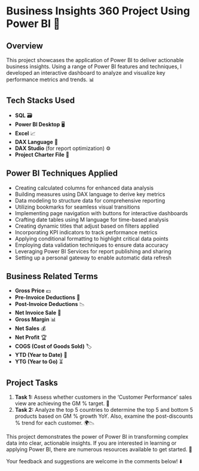 # Business Insights 360 Project Using Power BI 🎉

## Overview
This project showcases the application of Power BI to deliver actionable business insights. Using a range of Power BI features and techniques, I developed an interactive dashboard to analyze and visualize key performance metrics and trends. 📊

## Tech Stacks Used
- **SQL** 🗃️
- **Power BI Desktop** 🖥️
- **Excel** 📈
- **DAX Language** 🔢
- **DAX Studio** (for report optimization) ⚙️
- **Project Charter File** 📑

## Power BI Techniques Applied
- Creating calculated columns for enhanced data analysis
- Building measures using DAX language to derive key metrics
- Data modeling to structure data for comprehensive reporting
- Utilizing bookmarks for seamless visual transitions
- Implementing page navigation with buttons for interactive dashboards
- Crafting date tables using M language for time-based analysis
- Creating dynamic titles that adjust based on filters applied
- Incorporating KPI indicators to track performance metrics
- Applying conditional formatting to highlight critical data points
- Employing data validation techniques to ensure data accuracy
- Leveraging Power BI Services for report publishing and sharing
- Setting up a personal gateway to enable automatic data refresh

## Business Related Terms
- **Gross Price** 💵
- **Pre-Invoice Deductions** 💸
- **Post-Invoice Deductions** 📉
- **Net Invoice Sale** 🧾
- **Gross Margin** 📊
- **Net Sales** 💰
- **Net Profit** 🏆
- **COGS (Cost of Goods Sold)** 🏷️
- **YTD (Year to Date)** 📅
- **YTG (Year to Go)** ⏳

## Project Tasks
1. **Task 1:** Assess whether customers in the ‘Customer Performance’ sales view are achieving the GM % target. 🎯
2. **Task 2:** Analyze the top 5 countries to determine the top 5 and bottom 5 products based on GM % growth YoY. Also, examine the post-discounts % trend for each customer. 🌍📉

This project demonstrates the power of Power BI in transforming complex data into clear, actionable insights. If you are interested in learning or applying Power BI, there are numerous resources available to get started. 🚀

Your feedback and suggestions are welcome in the comments below! ⬇️
